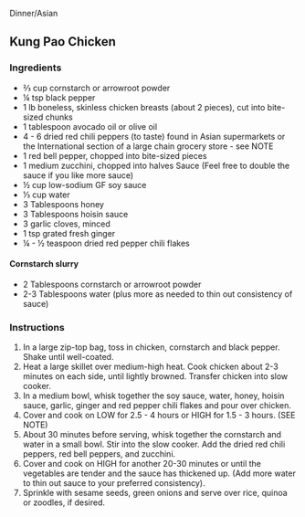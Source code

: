 Dinner/Asian

## Kung Pao Chicken

### Ingredients

- ⅔ cup cornstarch or arrowroot powder
- ¼ tsp black pepper
- 1 lb boneless, skinless chicken breasts (about 2 pieces), cut into bite-sized chunks
- 1 tablespoon avocado oil or olive oil
- 4 - 6 dried red chili peppers (to taste) found in Asian supermarkets or the International section of a large chain grocery store - see NOTE
- 1 red bell pepper, chopped into bite-sized pieces
- 1 medium zucchini, chopped into halves
Sauce (Feel free to double the sauce if you like more sauce)
- ½ cup low-sodium GF soy sauce
- ⅓ cup water
- 3 Tablespoons honey
- 3 Tablespoons hoisin sauce
- 3 garlic cloves, minced
- 1 tsp grated fresh ginger
- ¼ - ½ teaspoon dried red pepper chili flakes

#### Cornstarch slurry

- 2 Tablespoons cornstarch or arrowroot powder
- 2-3 Tablespoons water (plus more as needed to thin out consistency of sauce)

### Instructions 

1. In a large zip-top bag, toss in chicken, cornstarch and black pepper. Shake until well-coated.
2. Heat a large skillet over medium-high heat. Cook chicken about 2-3 minutes on each side, until lightly browned. Transfer chicken into slow cooker.
3. In a medium bowl, whisk together the soy sauce, water, honey, hoisin sauce, garlic, ginger and red pepper chili flakes and pour over chicken.
4. Cover and cook on LOW for 2.5 - 4 hours or HIGH for 1.5 - 3 hours. (SEE NOTE)
5. About 30 minutes before serving, whisk together the cornstarch and water in a small bowl. Stir into the slow cooker. Add the dried red chili peppers, red bell peppers, and zucchini.
6. Cover and cook on HIGH for another 20-30 minutes or until the vegetables are tender and the sauce has thickened up. (Add more water to thin out sauce to your preferred consistency).
7. Sprinkle with sesame seeds, green onions and serve over rice, quinoa or zoodles, if desired.